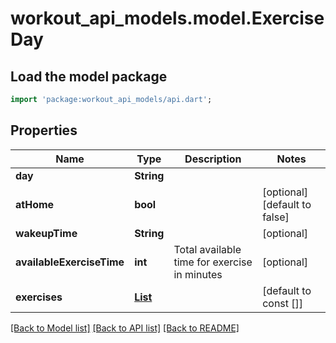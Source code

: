 # workout_api_models.model.ExerciseDay

## Load the model package
```dart
import 'package:workout_api_models/api.dart';
```

## Properties
Name | Type | Description | Notes
------------ | ------------- | ------------- | -------------
**day** | **String** |  | 
**atHome** | **bool** |  | [optional] [default to false]
**wakeupTime** | **String** |  | [optional] 
**availableExerciseTime** | **int** | Total available time for exercise in minutes | [optional] 
**exercises** | [**List<Exercise>**](Exercise.md) |  | [default to const []]

[[Back to Model list]](../README.md#documentation-for-models) [[Back to API list]](../README.md#documentation-for-api-endpoints) [[Back to README]](../README.md)


